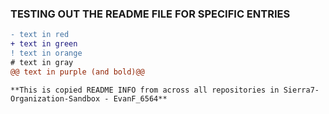 ### TESTING OUT THE README FILE FOR SPECIFIC ENTRIES

```diff
- text in red
+ text in green
! text in orange
# text in gray
@@ text in purple (and bold)@@
```


```
**This is copied README INFO from across all repositories in Sierra7-Organization-Sandbox - EvanF_6564**
```
